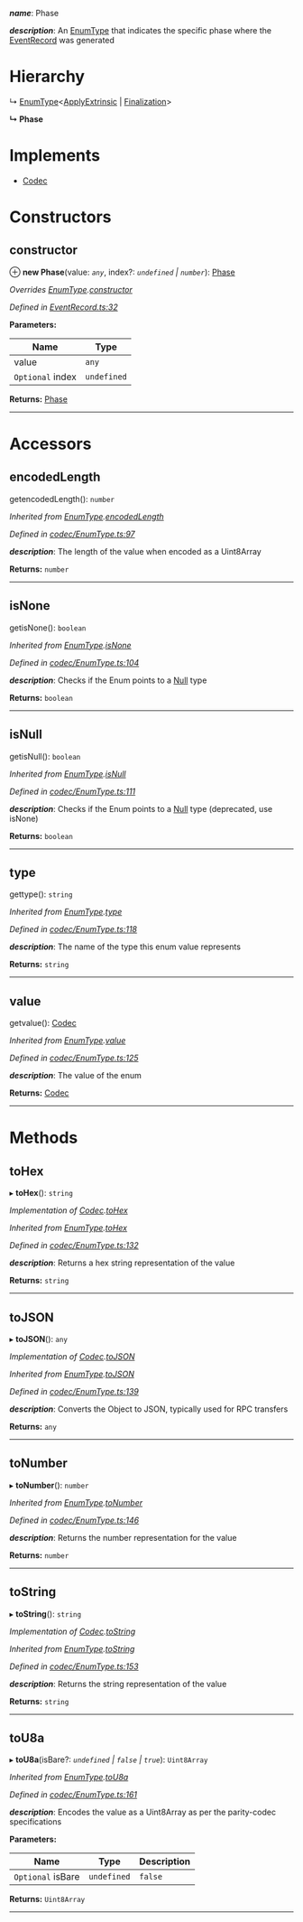 

*__name__*: Phase

*__description__*: An [EnumType](_codec_enumtype_.enumtype.md) that indicates the specific phase where the [EventRecord](_eventrecord_.eventrecord.md) was generated

# Hierarchy

↳  [EnumType](_codec_enumtype_.enumtype.md)<[ApplyExtrinsic](_eventrecord_.applyextrinsic.md) | [Finalization](_eventrecord_.finalization.md)>

**↳ Phase**

# Implements

* [Codec](../interfaces/_types_.codec.md)

# Constructors

<a id="constructor"></a>

##  constructor

⊕ **new Phase**(value: *`any`*, index?: *`undefined` | `number`*): [Phase](_eventrecord_.phase.md)

*Overrides [EnumType](_codec_enumtype_.enumtype.md).[constructor](_codec_enumtype_.enumtype.md#constructor)*

*Defined in [EventRecord.ts:32](https://github.com/polkadot-js/api/blob/62723ca/packages/types/src/EventRecord.ts#L32)*

**Parameters:**

| Name | Type |
| ------ | ------ |
| value | `any` |
| `Optional` index | `undefined` | `number` |

**Returns:** [Phase](_eventrecord_.phase.md)

___

# Accessors

<a id="encodedlength"></a>

##  encodedLength

getencodedLength(): `number`

*Inherited from [EnumType](_codec_enumtype_.enumtype.md).[encodedLength](_codec_enumtype_.enumtype.md#encodedlength)*

*Defined in [codec/EnumType.ts:97](https://github.com/polkadot-js/api/blob/62723ca/packages/types/src/codec/EnumType.ts#L97)*

*__description__*: The length of the value when encoded as a Uint8Array

**Returns:** `number`

___
<a id="isnone"></a>

##  isNone

getisNone(): `boolean`

*Inherited from [EnumType](_codec_enumtype_.enumtype.md).[isNone](_codec_enumtype_.enumtype.md#isnone)*

*Defined in [codec/EnumType.ts:104](https://github.com/polkadot-js/api/blob/62723ca/packages/types/src/codec/EnumType.ts#L104)*

*__description__*: Checks if the Enum points to a [Null](_null_.null.md) type

**Returns:** `boolean`

___
<a id="isnull"></a>

##  isNull

getisNull(): `boolean`

*Inherited from [EnumType](_codec_enumtype_.enumtype.md).[isNull](_codec_enumtype_.enumtype.md#isnull)*

*Defined in [codec/EnumType.ts:111](https://github.com/polkadot-js/api/blob/62723ca/packages/types/src/codec/EnumType.ts#L111)*

*__description__*: Checks if the Enum points to a [Null](_null_.null.md) type (deprecated, use isNone)

**Returns:** `boolean`

___
<a id="type"></a>

##  type

gettype(): `string`

*Inherited from [EnumType](_codec_enumtype_.enumtype.md).[type](_codec_enumtype_.enumtype.md#type)*

*Defined in [codec/EnumType.ts:118](https://github.com/polkadot-js/api/blob/62723ca/packages/types/src/codec/EnumType.ts#L118)*

*__description__*: The name of the type this enum value represents

**Returns:** `string`

___
<a id="value"></a>

##  value

getvalue(): [Codec](../interfaces/_types_.codec.md)

*Inherited from [EnumType](_codec_enumtype_.enumtype.md).[value](_codec_enumtype_.enumtype.md#value)*

*Defined in [codec/EnumType.ts:125](https://github.com/polkadot-js/api/blob/62723ca/packages/types/src/codec/EnumType.ts#L125)*

*__description__*: The value of the enum

**Returns:** [Codec](../interfaces/_types_.codec.md)

___

# Methods

<a id="tohex"></a>

##  toHex

▸ **toHex**(): `string`

*Implementation of [Codec](../interfaces/_types_.codec.md).[toHex](../interfaces/_types_.codec.md#tohex)*

*Inherited from [EnumType](_codec_enumtype_.enumtype.md).[toHex](_codec_enumtype_.enumtype.md#tohex)*

*Defined in [codec/EnumType.ts:132](https://github.com/polkadot-js/api/blob/62723ca/packages/types/src/codec/EnumType.ts#L132)*

*__description__*: Returns a hex string representation of the value

**Returns:** `string`

___
<a id="tojson"></a>

##  toJSON

▸ **toJSON**(): `any`

*Implementation of [Codec](../interfaces/_types_.codec.md).[toJSON](../interfaces/_types_.codec.md#tojson)*

*Inherited from [EnumType](_codec_enumtype_.enumtype.md).[toJSON](_codec_enumtype_.enumtype.md#tojson)*

*Defined in [codec/EnumType.ts:139](https://github.com/polkadot-js/api/blob/62723ca/packages/types/src/codec/EnumType.ts#L139)*

*__description__*: Converts the Object to JSON, typically used for RPC transfers

**Returns:** `any`

___
<a id="tonumber"></a>

##  toNumber

▸ **toNumber**(): `number`

*Inherited from [EnumType](_codec_enumtype_.enumtype.md).[toNumber](_codec_enumtype_.enumtype.md#tonumber)*

*Defined in [codec/EnumType.ts:146](https://github.com/polkadot-js/api/blob/62723ca/packages/types/src/codec/EnumType.ts#L146)*

*__description__*: Returns the number representation for the value

**Returns:** `number`

___
<a id="tostring"></a>

##  toString

▸ **toString**(): `string`

*Implementation of [Codec](../interfaces/_types_.codec.md).[toString](../interfaces/_types_.codec.md#tostring)*

*Inherited from [EnumType](_codec_enumtype_.enumtype.md).[toString](_codec_enumtype_.enumtype.md#tostring)*

*Defined in [codec/EnumType.ts:153](https://github.com/polkadot-js/api/blob/62723ca/packages/types/src/codec/EnumType.ts#L153)*

*__description__*: Returns the string representation of the value

**Returns:** `string`

___
<a id="tou8a"></a>

##  toU8a

▸ **toU8a**(isBare?: *`undefined` | `false` | `true`*): `Uint8Array`

*Inherited from [EnumType](_codec_enumtype_.enumtype.md).[toU8a](_codec_enumtype_.enumtype.md#tou8a)*

*Defined in [codec/EnumType.ts:161](https://github.com/polkadot-js/api/blob/62723ca/packages/types/src/codec/EnumType.ts#L161)*

*__description__*: Encodes the value as a Uint8Array as per the parity-codec specifications

**Parameters:**

| Name | Type | Description |
| ------ | ------ | ------ |
| `Optional` isBare | `undefined` | `false` | `true` |  true when the value has none of the type-specific prefixes (internal) |

**Returns:** `Uint8Array`

___

